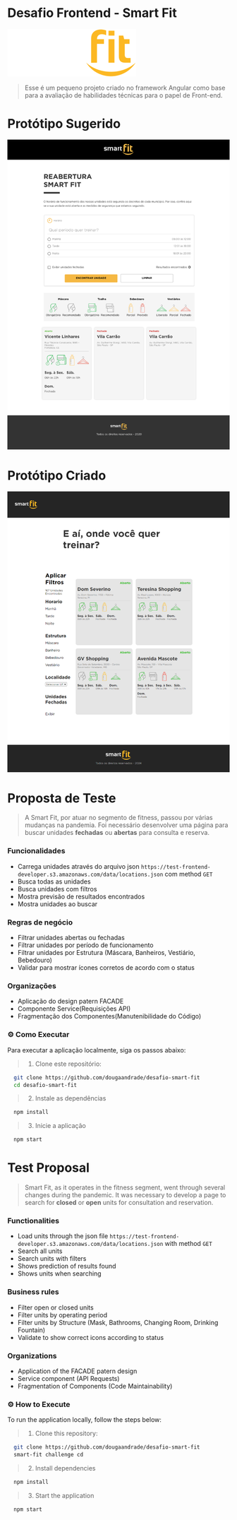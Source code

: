 # Desafio Frontend - Smart Fit

![Smart Fit](./src/assets/img/svg/logo.svg)

> Esse é um pequeno projeto criado no framework Angular como base para a avaliação de habilidades técnicas para o papel de Front-end.

# Protótipo Sugerido

![preview](preview-origin.png)

# Protótipo Criado

![preview](preview.png)

# Proposta de Teste
> A Smart Fit, por atuar no segmento de fitness, passou por várias mudanças na pandemia. Foi necessário desenvolver uma página para buscar unidades **fechadas** ou **abertas** para consulta e reserva.

### Funcionalidades
- Carrega unidades através do arquivo json `https://test-frontend-developer.s3.amazonaws.com/data/locations.json` com method `GET`
- Busca todas as unidades
- Busca unidades com filtros
- Mostra previsão de resultados encontrados
- Mostra unidades ao buscar

### Regras de negócio
- Filtrar unidades abertas ou fechadas
- Filtrar unidades por período de funcionamento
- Filtrar unidades por Estrutura (Máscara, Banheiros, Vestiário, Bebedouro)
- Validar para mostrar ícones corretos de acordo com o status

### Organizações
- Aplicação do design patern FACADE
- Componente Service(Requisições API)
- Fragmentação dos Componentes(Manutenibilidade do Código)

### ⚙️ Como Executar

Para executar a aplicação localmente, siga os passos abaixo:

> 1. Clone este repositório:

```bash
  git clone https://github.com/dougaandrade/desafio-smart-fit
  cd desafio-smart-fit

```

> 2. Instale as dependências

```bash
  npm install
```

> 3. Inicie a aplicação

```bash
  npm start
```


# Test Proposal
> Smart Fit, as it operates in the fitness segment, went through several changes during the pandemic. It was necessary to develop a page to search for **closed** or **open** units for consultation and reservation.

### Functionalities
- Load units through the json file `https://test-frontend-developer.s3.amazonaws.com/data/locations.json` with method `GET`
- Search all units
- Search units with filters
- Shows prediction of results found
- Shows units when searching

### Business rules
- Filter open or closed units
- Filter units by operating period
- Filter units by Structure (Mask, Bathrooms, Changing Room, Drinking Fountain)
- Validate to show correct icons according to status

### Organizations
- Application of the FACADE patern design
- Service component (API Requests)
- Fragmentation of Components (Code Maintainability)

### ⚙️ How to Execute

To run the application locally, follow the steps below:

> 1. Clone this repository:

```bash
  git clone https://github.com/dougaandrade/desafio-smart-fit
  smart-fit challenge cd

```

> 2. Install dependencies

```bash
  npm install
```

> 3. Start the application

```bash
  npm start
```


